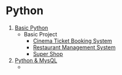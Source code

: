 # Python
 
1. [Basic Python](https://github.com/Farhan0140/Python/tree/main/Basic%20Python)
    - Basic Project
        * [Cinema Ticket Booking System](https://github.com/Farhan0140/Python/tree/main/Projects/Cinema%20Ticket%20Booking%20System)
        * [Restaurant Management System](https://github.com/Farhan0140/Python/tree/main/Projects/Restaurant%20Management%20System)
        * [Super Shop](https://github.com/Farhan0140/Python/tree/main/Projects/Shop)
2. [Python & MysQL](https://github.com/Farhan0140/Python/tree/main/Python%20%26%20MysQL)
    * []()
